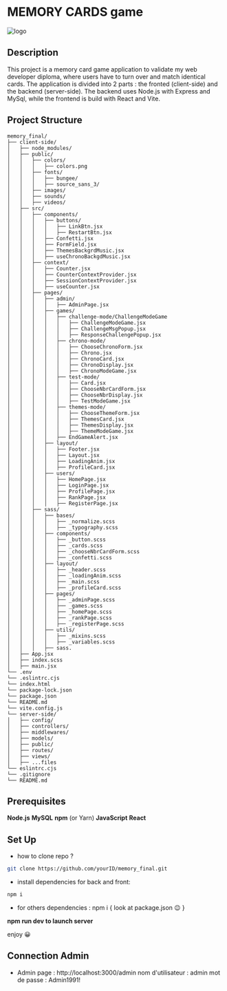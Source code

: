 # MEMORY CARDS game

![logo](https://github.com/houseOftaz/memory_final/assets/148223409/ec692db4-46c7-4284-b417-c9a5c0fbecda)

## Description

This project is a memory card game application to validate my web
developer diploma, where users have to turn over and match identical
cards.
The application is divided into 2 parts :
the fronted (client-side) and the backend (server-side). The backend
uses Node.js with Express and MySql, while the frontend is build with
React and Vite.

## Project Structure

```text
memory_final/
├── client-side/
│   ├── node_modules/
│   ├── public/
│   │   ├── colors/
│   │   │   ├── colors.png
│   │   ├── fonts/
│   │   │   ├── bungee/
│   │   │   ├── source_sans_3/
│   │   ├── images/
│   │   ├── sounds/
│   │   ├── videos/
│   ├── src/
│   │   ├── components/
│   │   │   ├── buttons/
│   │   │   │   ├── LinkBtn.jsx
│   │   │   │   ├── RestartBtn.jsx
│   │   │   ├── Confetti.jsx
│   │   │   ├── FormField.jsx
│   │   │   ├── ThemesBackgrdMusic.jsx
│   │   │   ├── useChronoBackgdMusic.jsx
│   │   ├── context/
│   │   │   ├── Counter.jsx
│   │   │   ├── CounterContextProvider.jsx
│   │   │   ├── SessionContextProvider.jsx
│   │   │   ├── useCounter.jsx
│   │   ├── pages/
│   │   │   ├── admin/
│   │   │   │   ├── AdminPage.jsx
│   │   │   ├── games/
│   │   │   │   ├── challenge-mode/ChallengeModeGame
│   │   │   │   │   ├── ChallengeModeGame.jsx
│   │   │   │   │   ├── ChallengeMsgPopup.jsx
│   │   │   │   │   ├── ResponseChallengePopup.jsx
│   │   │   │   ├── chrono-mode/
│   │   │   │   │   ├── ChooseChronoForm.jsx
│   │   │   │   │   ├── Chrono.jsx
│   │   │   │   │   ├── ChronoCard.jsx
│   │   │   │   │   ├── ChronoDisplay.jsx
│   │   │   │   │   ├── ChronoModeGame.jsx
│   │   │   │   ├── test-mode/
│   │   │   │   │   ├── Card.jsx
│   │   │   │   │   ├── ChooseNbrCardForm.jsx
│   │   │   │   │   ├── ChooseNbrDisplay.jsx
│   │   │   │   │   ├── TestModeGame.jsx
│   │   │   │   ├── themes-mode/
│   │   │   │   │   ├── ChooseThemeForm.jsx
│   │   │   │   │   ├── ThemesCard.jsx
│   │   │   │   │   ├── ThemesDisplay.jsx
│   │   │   │   │   ├── ThemeModeGame.jsx
│   │   │   │   ├── EndGameAlert.jsx
│   │   │   ├── layout/
│   │   │   │   ├── Footer.jsx
│   │   │   │   ├── Layout.jsx
│   │   │   │   ├── LoadingAnim.jsx
│   │   │   │   ├── ProfileCard.jsx
│   │   │   ├── users/
│   │   │   │   ├── HomePage.jsx
│   │   │   │   ├── LoginPage.jsx
│   │   │   │   ├── ProfilePage.jsx
│   │   │   │   ├── RankPage.jsx
│   │   │   │   ├── RegisterPage.jsx
│   │   ├── sass/
│   │   │   ├── bases/
│   │   │   │   ├── _normalize.scss
│   │   │   │   ├── _typography.scss
│   │   │   ├── components/
│   │   │   │   ├── _button.scss
│   │   │   │   ├── _cards.scss
│   │   │   │   ├── _chooseNbrCardForm.scss
│   │   │   │   ├── _confetti.scss
│   │   │   ├── layout/
│   │   │   │   ├── _header.scss
│   │   │   │   ├── _loadingAnim.scss
│   │   │   │   ├── _main.scss
│   │   │   │   ├── _profileCard.scss
│   │   │   ├── pages/
│   │   │   │   ├── _adminPage.scss
│   │   │   │   ├── _games.scss
│   │   │   │   ├── _homePage.scss
│   │   │   │   ├── _rankPage.scss
│   │   │   │   ├── _registerPage.scss
│   │   │   ├── utils/
│   │   │   │   ├── _mixins.scss
│   │   │   │   ├── _variables.scss
│   │   │   ├── sass.
│   ├── App.jsx
│   ├── index.scss
│   ├── main.jsx
└── .env
└── .eslintrc.cjs
└── index.html
└── package-lock.json
└── package.json
└── README.md
└── vite.config.js
└── server-side/
│   ├── config/
│   ├── controllers/
│   ├── middlewares/
│   ├── models/
│   ├── public/
│   ├── routes/
│   ├── views/
│   ├── ...files
└── eslintrc.cjs
└── .gitignore
└── README.md
```

## Prerequisites

**Node.js**
**MySQL**
**npm** (or Yarn)
**JavaScript**
**React**

## Set Up

- how to clone repo ?

```bash
git clone https://github.com/yourID/memory_final.git
```

- install dependencies for back and front:

```bash
npm i
```

- for others dependencies : npm i { look at package.json :wink: }

**npm run dev to launch server**

enjoy :grinning:

## Connection Admin

- Admin page : http://localhost:3000/admin
  nom d'utilisateur : admin
  mot de passe : Admin1991!
